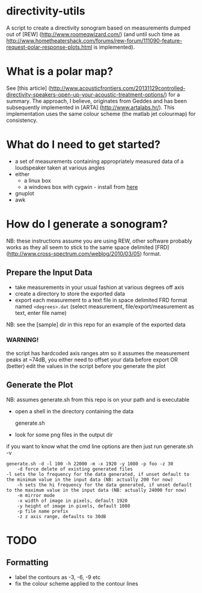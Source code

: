 # directivity-utils

A script to create a directivity sonogram based on measurements dumped out of [REW] (http://www.roomeqwizard.com/) (and until such time as http://www.hometheatershack.com/forums/rew-forum/111090-feature-request-polar-response-plots.html is implemented).

# What is a polar map?

See [this article] (http://www.acousticfrontiers.com/20131129controlled-directivity-speakers-open-up-your-acoustic-treatment-options/) for a summary. The approach, I believe, originates from Geddes and has been subsequently implemented in [ARTA] (http://www.artalabs.hr/). This implementation uses the same colour scheme (the matlab jet colourmap) for consistency.

# What do I need to get started?

* a set of measurements containing appropriately measured data of a loudspeaker taken at various angles
* either
    * a linux box
    * a windows box with cygwin - install from [here](https://www.cygwin.com/)
* gnuplot
* awk

# How do I generate a sonogram?

NB: these instructions assume you are using REW, other software probably works as they all seem to stick to the same space delimited [FRD] (http://www.cross-spectrum.com/weblog/2010/03/05) format.

## Prepare the Input Data

* take measurements in your usual fashion at various degrees off axis
* create a directory to store the exported data
* export each measurement to a text file in space delimited FRD format named `<degrees>.dat` (select measurement, file/export/measurement as text, enter file name)

NB: see the [sample] dir in this repo for an example of the exported data

### WARNING!

the script has hardcoded axis ranges atm so it assumes the measurement peaks at ~74dB, you either need to offset your data before export OR (better) edit the values in the script before you generate the plot

## Generate the Plot

NB: assumes generate.sh from this repo is on your path and is executable

* open a shell in the directory containing the data

    generate.sh

* look for some png files in the output dir

if you want to know what the cmd line options are then just run generate.sh -v

    generate.sh -d -l 100 -h 22000 -m -x 1920 -y 1080 -p foo -z 30
        -d force delete of existing generated files
	-l sets the lo frequency for the data generated, if unset default to the minimum value in the input data (NB: actually 200 for now)
        -h sets the hi frequency for the data generated, if unset default to the maximum value in the input data (NB: actually 24000 for now)
        -m mirror mode
        -x width of image in pixels, default 1920
        -y height of image in pixels, default 1080
        -p file name prefix
        -z z axis range, defaults to 30dB

# TODO

## Formatting

* label the contours as -3, -6, -9 etc
* fix the colour scheme applied to the contour lines

 